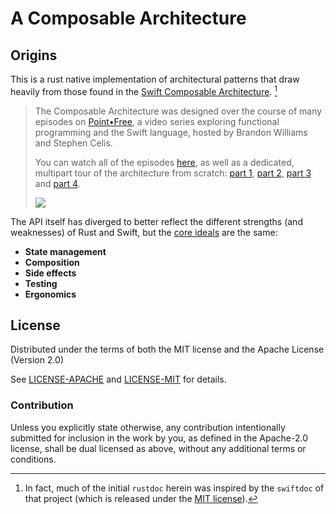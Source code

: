 # A Composable Architecture



## Origins

This is a rust native implementation of architectural patterns that draw heavily from those found in the [Swift Composable Architecture](https://github.com/pointfreeco/swift-composable-architecture). [^docs]

[^docs]: In fact, much of the initial `rustdoc` herein was inspired by the `swiftdoc` of that project (which is released under the [MIT license](https://github.com/pointfreeco/swift-composable-architecture/blob/main/LICENSE)).

> The Composable Architecture was designed over the course of many episodes on [Point•Free](https://www.pointfree.co/), a video series exploring functional programming and the Swift language, hosted by Brandon Williams and Stephen Celis.
>
> You can watch all of the episodes [here](https://www.pointfree.co/collections/composable-architecture), as well as a dedicated, multipart tour of the architecture from scratch: [part 1](https://www.pointfree.co/collections/composable-architecture/a-tour-of-the-composable-architecture/ep100-a-tour-of-the-composable-architecture-part-1), [part 2](https://www.pointfree.co/collections/composable-architecture/a-tour-of-the-composable-architecture/ep101-a-tour-of-the-composable-architecture-part-2), [part 3](https://www.pointfree.co/collections/composable-architecture/a-tour-of-the-composable-architecture/ep102-a-tour-of-the-composable-architecture-part-3) and [part 4](https://www.pointfree.co/collections/composable-architecture/a-tour-of-the-composable-architecture/ep103-a-tour-of-the-composable-architecture-part-4).
>
> ![](https://d3rccdn33rt8ze.cloudfront.net/episodes/0069.jpeg)


The API itself has diverged to better reflect the different strengths (and weaknesses) of Rust and Swift, but the [core ideals](https://pointfreeco.github.io/swift-composable-architecture/main/documentation/composablearchitecture/) are the same:

- **State management**
- **Composition**
- **Side effects**
- **Testing**
- **Ergonomics**



## License

Distributed under the terms of both the MIT license and the Apache License (Version 2.0)

See [LICENSE-APACHE](LICENSE-APACHE.md) and [LICENSE-MIT](LICENSE-MIT.md) for details.

### Contribution

Unless you explicitly state otherwise, any contribution intentionally submitted for inclusion in the work by you, as defined in the Apache-2.0 license, shall be dual licensed as above, without any additional terms or conditions.
